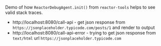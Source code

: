 Demo of how `ReactorDebugAgent.init()` from `reactor-tools` helps to see valid stack traces.  

* http://localhost:8080/call-api - get json response from `https://jsonplaceholder.typicode.com/posts/1` and render to output  
* http://localhost:8080/call-api-error - trying to get json response from `text/html` url `https://jsonplaceholder.typicode.com`

